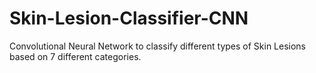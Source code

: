 # Skin-Lesion-Classifier-CNN
Convolutional Neural Network to classify different types of Skin Lesions based on 7 different categories.
